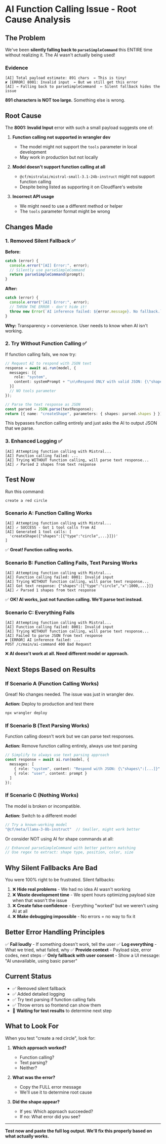 # AI Function Calling Issue - Root Cause Analysis

## The Problem

We've been **silently falling back to `parseSimpleCommand`** this ENTIRE time without realizing it. The AI wasn't actually being used!

### Evidence
```
[AI] Total payload estimate: 891 chars  ← This is tiny!
✘ [ERROR] 8001: Invalid input  ← But we still get this error
[AI] → Falling back to parseSimpleCommand  ← Silent fallback hides the issue
```

**891 characters is NOT too large.** Something else is wrong.

## Root Cause

The **8001: Invalid Input** error with such a small payload suggests one of:

1. **Function calling not supported in wrangler dev**
   - The model might not support the `tools` parameter in local development
   - May work in production but not locally

2. **Model doesn't support function calling at all**
   - `@cf/mistralai/mistral-small-3.1-24b-instruct` might not support function calling
   - Despite being listed as supporting it on Cloudflare's website

3. **Incorrect API usage**
   - We might need to use a different method or helper
   - The `tools` parameter format might be wrong

## Changes Made

### 1. Removed Silent Fallback ✅
**Before:**
```typescript
catch (error) {
  console.error("[AI] Error:", error);
  // Silently use parseSimpleCommand
  return parseSimpleCommand(prompt);
}
```

**After:**
```typescript
catch (error) {
  console.error("[AI] Error:", error);
  // THROW THE ERROR - don't hide it!
  throw new Error(`AI inference failed: ${error.message}. No fallback.`);
}
```

**Why:** Transparency > convenience. User needs to know when AI isn't working.

### 2. Try Without Function Calling ✅
If function calling fails, we now try:
```typescript
// Request AI to respond with JSON text
response = await ai.run(model, {
  messages: [{
    role: "system",
    content: systemPrompt + "\n\nRespond ONLY with valid JSON: {\"shapes\":[...]}"
  }]
  // NO tools parameter
});

// Parse the text response as JSON
const parsed = JSON.parse(textResponse);
return [{ name: "createShape", parameters: { shapes: parsed.shapes } }];
```

This bypasses function calling entirely and just asks the AI to output JSON that we parse.

### 3. Enhanced Logging ✅
```
[AI] Attempting function calling with Mistral...
[AI] Function calling failed: ...
[AI] Trying WITHOUT function calling, will parse text response...
[AI] ✓ Parsed 2 shapes from text response
```

## Test Now

Run this command:
```
create a red circle
```

### Scenario A: Function Calling Works
```
[AI] Attempting function calling with Mistral...
[AI] ✓ SUCCESS - Got 1 tool calls from AI
[AI] Generated 1 tool calls: [
  'createShape({"shapes":[{"type":"circle",...}]})'
]
```
✅ **Great! Function calling works.**

### Scenario B: Function Calling Fails, Text Parsing Works
```
[AI] Attempting function calling with Mistral...
[AI] Function calling failed: 8001: Invalid input
[AI] Trying WITHOUT function calling, will parse text response...
[AI] Got text response: {"shapes":[{"type":"circle","x":1000,...}]}
[AI] ✓ Parsed 1 shapes from text response
```
✅ **OK! AI works, just not function calling. We'll parse text instead.**

### Scenario C: Everything Fails
```
[AI] Attempting function calling with Mistral...
[AI] Function calling failed: 8001: Invalid input
[AI] Trying WITHOUT function calling, will parse text response...
[AI] Failed to parse JSON from text response
✘ [ERROR] AI inference failed: ...
POST /c/main/ai-command 400 Bad Request
```
❌ **AI doesn't work at all. Need different model or approach.**

## Next Steps Based on Results

### If Scenario A (Function Calling Works)
Great! No changes needed. The issue was just in wrangler dev.

**Action:** Deploy to production and test there
```bash
npx wrangler deploy
```

### If Scenario B (Text Parsing Works)
Function calling doesn't work but we can parse text responses.

**Action:** Remove function calling entirely, always use text parsing
```typescript
// Simplify to always use text parsing approach
const response = await ai.run(model, {
  messages: [
    { role: "system", content: "Respond with JSON: {\"shapes\":[...]}" },
    { role: "user", content: prompt }
  ]
});
```

### If Scenario C (Nothing Works)
The model is broken or incompatible.

**Action:** Switch to a different model
```typescript
// Try a known-working model
"@cf/meta/llama-3-8b-instruct"  // Smaller, might work better
```

Or consider NOT using AI for shape commands at all:
```typescript
// Enhanced parseSimpleCommand with better pattern matching
// Use regex to extract: shape type, position, color, size
```

## Why Silent Fallbacks Are Bad

You were 100% right to be frustrated. Silent fallbacks:

1. ❌ **Hide real problems** - We had no idea AI wasn't working
2. ❌ **Waste development time** - We spent hours optimizing payload size when that wasn't the issue
3. ❌ **Create false confidence** - Everything "worked" but we weren't using AI at all
4. ❌ **Make debugging impossible** - No errors = no way to fix it

## Better Error Handling Principles

✅ **Fail loudly** - If something doesn't work, tell the user
✅ **Log everything** - What we tried, what failed, why
✅ **Provide context** - Payload size, error codes, next steps
✅ **Only fallback with user consent** - Show a UI message: "AI unavailable, using basic parser"

## Current Status

- ✅ Removed silent fallback
- ✅ Added detailed logging
- ✅ Try text parsing if function calling fails
- ✅ Throw errors so frontend can show them
- 🔄 **Waiting for test results** to determine next step

## What to Look For

When you test "create a red circle", look for:

1. **Which approach worked?**
   - Function calling?
   - Text parsing?
   - Neither?

2. **What was the error?**
   - Copy the FULL error message
   - We'll use it to determine root cause

3. **Did the shape appear?**
   - If yes: Which approach succeeded?
   - If no: What error did you see?

---

**Test now and paste the full log output. We'll fix this properly based on what actually works.**


